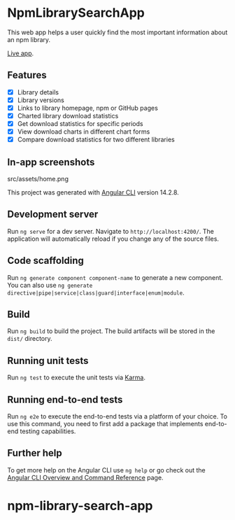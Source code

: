# NpmLibrarySearchApp

This web app helps a user quickly find the most important information about an npm library.

[Live app](https://npm-library-search.netlify.app/).

## Features

- [x] Library details
- [x] Library versions
- [x] Links to library homepage, npm or GitHub pages
- [x] Charted library download statistics
- [x] Get download statistics for specific periods
- [x] View download charts in different chart forms
- [x] Compare download statistics for two different libraries

## In-app screenshots

src/assets/home.png

This project was generated with [Angular CLI](https://github.com/angular/angular-cli) version 14.2.8.

## Development server

Run `ng serve` for a dev server. Navigate to `http://localhost:4200/`. The application will automatically reload if you change any of the source files.

## Code scaffolding

Run `ng generate component component-name` to generate a new component. You can also use `ng generate directive|pipe|service|class|guard|interface|enum|module`.

## Build

Run `ng build` to build the project. The build artifacts will be stored in the `dist/` directory.

## Running unit tests

Run `ng test` to execute the unit tests via [Karma](https://karma-runner.github.io).

## Running end-to-end tests

Run `ng e2e` to execute the end-to-end tests via a platform of your choice. To use this command, you need to first add a package that implements end-to-end testing capabilities.

## Further help

To get more help on the Angular CLI use `ng help` or go check out the [Angular CLI Overview and Command Reference](https://angular.io/cli) page.

# npm-library-search-app
